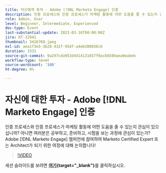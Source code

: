 ```yaml
---
title: 자신에게 투자 - Adobe [!DNL Marketo Engage] 인증
description: 인증 프로세스와 인증 프로세스가 마케팅 활동에 어떤 도움을 줄 수 있는지 관심이 있으십니까? 아니면 여러분은 공부하고, 준비하고, 시험을 보는 과정에 관심이 있는가? Adobe [!DNL Marketo Engage] 챔피언에 가입하여 Marketo Certified Expert 또는 Architect가 되기 위한 여정에 대해 논의하십시오!
role: Admin, User
level: Beginner, Intermediate, Experienced
doc-type: Event
last-substantial-update: 2023-03-16T00:00:00Z
jira: KT-12941
thumbnail: 3416760.jpeg
exl-id: aea1f3e5-3b28-432f-95df-a4eb300830c8
duration: 3331
source-git-commit: 9a297cda953d4414131657f9ac84580aea0eabeb
workflow-type: tm+mt
source-wordcount: '108'
ht-degree: 0%

---
```


# 자신에 대한 투자 - Adobe [!DNL Marketo Engage] 인증

인증 프로세스와 인증 프로세스가 마케팅 활동에 어떤 도움을 줄 수 있는지 관심이 있으십니까? 아니면 여러분은 공부하고, 준비하고, 시험을 보는 과정에 관심이 있는가? Adobe [!DNL Marketo Engage] 챔피언에 참여하여 Marketo Certified Expert 또는 Architect가 되기 위한 여정에 대해 논의합니다!

>[!VIDEO](https://video.tv.adobe.com/v/3416760/?quality=12&learn=on)

세션 슬라이드를 보려면 **[여기](assets/certification.pdf){target="_blank"}**&#x200B;를 클릭하십시오.
